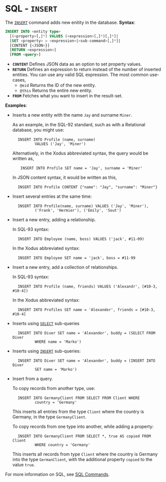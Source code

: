 
# SQL - `INSERT`

The [`INSERT`](SQL-Insert.md) command adds new enitity in the database.
**Syntax**:

```sql
INSERT INTO <entity type>
  [(<property>[,]*) VALUES (<expression>[,]*)[,]*]|
  [SET <property> = <expression>|<sub-command>[,]*]|
  [CONTENT {<JSON>}]
  [RETURN <expression>] 
  [FROM <query>]
```

- **`CONTENT`** Defines JSON data as an option to set property values.
- **`RETURN`** Defines an expression to return instead of the number of inserted entities.  You can use any valid SQL expression.  The most common use-cases,
  - `@eid` Returns the ID of the new entity.
  - `@this` Returns the entire new entity.
- **`FROM`** Fetches what you want to insert in the result-set.

**Examples**:

- Inserts a new entity with the name `Jay` and surname `Miner`.

  As an example, in the SQL-92 standard, such as with a Relational database, you might use:

  <pre>
    <code class="lang-sql userinput">INSERT INTO Profile (name, surname) 
            VALUES ('Jay', 'Miner')</code>
  </pre>

  Alternatively, in the Xodus abbreviated syntax, the query would be written as,

  <pre>
     <code class="lang-sql userinput">INSERT INTO Profile SET name = 'Jay', surname = 'Miner'</code>
  </pre>

  In JSON content syntax, it would be written as this,

  <pre>
    <code class="lang-sql userinput">INSERT INTO Profile CONTENT {"name": "Jay", "surname": "Miner"}</code>
  </pre>


- Insert several entries at the same time:

  <pre>
    <code class="lang-sql userinput">INSERT INTO Profile(name, surname) VALUES ('Jay', 'Miner'), 
            ('Frank', 'Hermier'), ('Emily', 'Sout')</code>
  </pre>

- Insert a new entry, adding a relationship.

  In SQL-93 syntax:

  <pre>
    <code class="lang-sql userinput">INSERT INTO Employee (name, boss) VALUES ('jack', #11-09)</code>
  </pre>

  In the Xodus abbreviated syntax:

  <pre>
    <code class="lang-sql userinput">INSERT INTO Employee SET name = 'jack', boss = #11-99</code>
  </pre>

- Insert a new entry, add a collection of relationships.

  In SQL-93 syntax:

  <pre>
    <code class="lang-sql userinput">INSERT INTO Profile (name, friends) VALUES ('Alexandr', [#10-3, #10-4])</code>
  </pre>

  In the Xodus abbreviated syntax:

  <pre>
    <code class="lang-sql userinput">INSERT INTO Profiles SET name = 'Alexander', friends = [#10-3, #10-4]</code>
  </pre>

- Inserts using [`SELECT`](SQL-Query.md) sub-queries

  <pre>
    <code class="lang-sql userinput">INSERT INTO Diver SET name = 'Alexander', buddy = (SELECT FROM Diver 
            WHERE name = 'Marko')</code>
  </pre>

- Inserts using [`INSERT`](SQL-Insert.md) sub-queries:

  <pre>
    <code class="lang-sql userinput">INSERT INTO Diver SET name = 'Alexander', buddy = (INSERT INTO Diver 
            SET name = 'Marko')</code>
  </pre>

- Insert from a query.

  To copy records from another type, use:

  <pre>
    <code class="lang-sql userinput">INSERT INTO GermanyClient FROM SELECT FROM Client WHERE 
            country = 'Germany'</code>
  </pre>

  This inserts all entries from the type `Client` where the country is Germany, in the type `GermanyClient`.

  To copy records from one type into another, while adding a property:

  <pre>
    <code class="lang-sql userinput">INSERT INTO GermanyClient FROM SELECT *, true AS copied FROM Client 
            WHERE country = 'Germany'</code>
  </pre>

  This inserts all records from type `Client` where the country is Germany into the type `GermanClient`, with the additional property `copied` to the value `true`.

For more information on SQL, see [SQL Commands](SQL-Commands.md).
